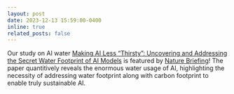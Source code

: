 ```yaml
---
layout: post
date: 2023-12-13 15:59:00-0400
inline: true
related_posts: false
---
```


Our study on AI water [Making AI Less “Thirsty”: Uncovering and Addressing the Secret Water Footprint of AI Models](https://arxiv.org/pdf/2304.03271.pdf) is featured by [Nature Briefing](https://www.nature.com/articles/d41586-023-03768-y)! The paper quantitively reveals the enormous water usage of AI, highlighting the necessity of addressing water footprint along with carbon footprint to enable truly sustainable AI. 
